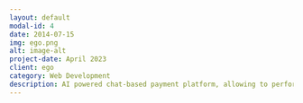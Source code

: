 ```yaml
---
layout: default
modal-id: 4
date: 2014-07-15
img: ego.png
alt: image-alt
project-date: April 2023
client: ego
category: Web Development
description: AI powered chat-based payment platform, allowing to perform complex actions by writing 1 simple sentence even with typos by orchestrating LLMs with various APIs.
---
```

